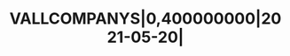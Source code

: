 ---
layout: asset
title: VALLCOMPANYS|0,400000000|2021-05-20|                        
isin: ES0505496051
---